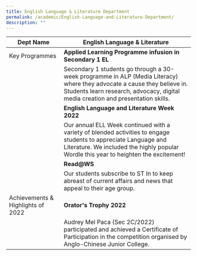 ```yaml
---
title: English Language & Literature Department
permalink: /academic/English-Language-and-Literature-Department/
description: ""
---
```

| Dept Name 	| English Language & Literature 	|
| - | -	|
| Key Programmes 	| **Applied Learning Programme infusion in Secondary 1 EL** 	|
|  	| Secondary 1 students go through a 30-week programme in ALP (Media Literacy) where they advocate a cause they believe in. Students learn research, advocacy, digital media creation and presentation skills. 	|
|  	| **English Language and Literature Week 2022**	|
|  	| Our annual ELL Week continued with a variety of blended activities to engage students to appreciate Language and Literature. We included the highly popular Wordle this year to heighten the excitement! 	|
|  	| **Read@WS** 	|
|  	| Our students subscribe to ST In to keep abreast of current affairs and news that appeal to their age group. 	|
| Achievements & Highlights of 2022	| **Orator's Trophy 2022** 	|
|  	| Audrey Mel Paca (Sec 2C/2022) participated and achieved a Certificate of Participation in the competition organised by Anglo-Chinese Junior College.